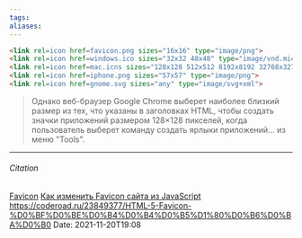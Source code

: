 ```yaml
---
tags: 
aliases: 
---
```


```html
<link rel=icon href=favicon.png sizes="16x16" type="image/png">
<link rel=icon href=windows.ico sizes="32x32 48x48" type="image/vnd.microsoft.icon">
<link rel=icon href=mac.icns sizes="128x128 512x512 8192x8192 32768x32768">
<link rel=icon href=iphone.png sizes="57x57" type="image/png">
<link rel=icon href=gnome.svg sizes="any" type="image/svg+xml">
```

>Однако веб-браузер Google Chrome выберет наиболее близкий размер из тех, что указаны в заголовках HTML, чтобы создать значки приложений размером 128×128 пикселей, когда пользователь выберет команду создать ярлыки приложений... из меню "Tools".

---
###### Citation
[Favicon](https://snipp.ru/html-css/favicon)
[Как изменить Favicon сайта из JavaScript](https://snipp.ru/jquery/replace-favicon)
https://coderoad.ru/23849377/HTML-5-Favicon-%D0%BF%D0%BE%D0%B4%D0%B4%D0%B5%D1%80%D0%B6%D0%BA%D0%B0
Date: 2021-11-20T19:08
